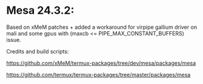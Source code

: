 # Mesa 24.3.2:
Based on xMeM patches + added a workaround for virpipe gallium driver on mali and some gpus with (maxcb <= PIPE_MAX_CONSTANT_BUFFERS) issue.


Credits and build scripts:

https://github.com/xMeM/termux-packages/tree/dev/mesa/packages/mesa

https://github.com/termux/termux-packages/tree/master/packages/mesa
